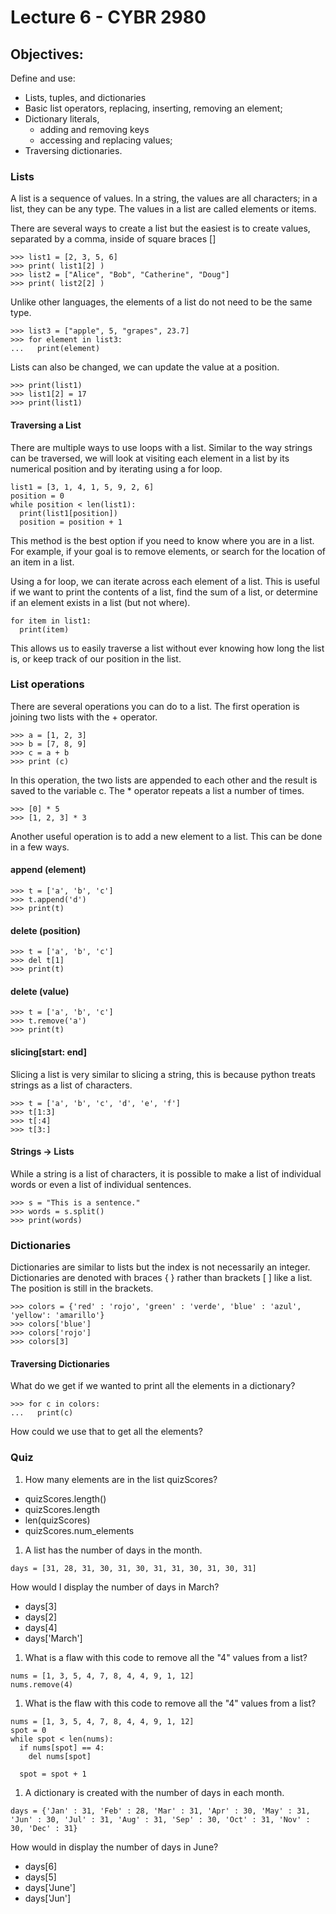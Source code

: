 # Lecture 6 - CYBR 2980
## Objectives:
Define and use:
- Lists, tuples, and dictionaries
- Basic list operators, replacing, inserting,
removing an element;
- Dictionary literals,
  - adding and removing keys
  - accessing and replacing values;
- Traversing dictionaries.

### Lists
A list is a sequence of values. In a string, the values are all characters; in a list, they can be any type. The values in a list are called elements or items.

There are several ways to create a list but the easiest is to create values, separated by a comma, inside of square braces []

```
>>> list1 = [2, 3, 5, 6]
>>> print( list1[2] )
>>> list2 = ["Alice", "Bob", "Catherine", "Doug"]
>>> print( list2[2] )
```  

Unlike other languages, the elements of a list do not need to be the same type.
```
>>> list3 = ["apple", 5, "grapes", 23.7]
>>> for element in list3:
...   print(element)
```  
Lists can also be changed, we can update the value at a position.
```
>>> print(list1)
>>> list1[2] = 17
>>> print(list1)
```
#### Traversing a List
There are multiple ways to use loops with a list. Similar to the way strings can be traversed, we will look at visiting each element in a list by its numerical position and by iterating using a for loop.
```
list1 = [3, 1, 4, 1, 5, 9, 2, 6]
position = 0
while position < len(list1):
  print(list1[position])
  position = position + 1
```
This method is the best option if you need to know where you are in a list. For example, if your goal is to remove elements, or search for the location of an item in a list.

Using a for loop, we can iterate across each element of a list. This is useful if we want to print the contents of a list, find the sum of a list, or determine if an element exists in a list (but not where).
```
for item in list1:
  print(item)
```
This allows us to easily traverse a list without ever knowing how long the list is, or keep track of our position in the list.

### List operations
There are several operations you can do to a list. The first operation is joining two lists with the + operator.
```
>>> a = [1, 2, 3]
>>> b = [7, 8, 9]
>>> c = a + b
>>> print (c)
```
In this operation, the two lists are appended to each other and the result is saved to the variable c.
The * operator repeats a list a number of times.
```
>>> [0] * 5
>>> [1, 2, 3] * 3
```

Another useful operation is to add a new element to a list. This can be done in a few ways.
#### append (element)
```
>>> t = ['a', 'b', 'c']
>>> t.append('d')
>>> print(t)
```

#### delete (position)
```
>>> t = ['a', 'b', 'c']
>>> del t[1]
>>> print(t)
```
#### delete (value)
```
>>> t = ['a', 'b', 'c']
>>> t.remove('a')
>>> print(t)
```

#### slicing[start: end]
Slicing a list is very similar to slicing a string, this is because python treats strings as a list of characters.
```
>>> t = ['a', 'b', 'c', 'd', 'e', 'f']
>>> t[1:3]
>>> t[:4]
>>> t[3:]
```
#### Strings -> Lists
While a string is a list of characters, it is possible to make a list of individual words or even a list of individual sentences.
```
>>> s = "This is a sentence."
>>> words = s.split()
>>> print(words)
```

### Dictionaries
Dictionaries are similar to lists but the index is not necessarily an integer. Dictionaries are denoted with braces { } rather than brackets [ ] like a list. The position is still in the brackets.
```
>>> colors = {'red' : 'rojo', 'green' : 'verde', 'blue' : 'azul', 'yellow': 'amarillo'}
>>> colors['blue']
>>> colors['rojo']
>>> colors[3]
```
#### Traversing Dictionaries
What do we get if we wanted to print all the elements in a dictionary?
```
>>> for c in colors:
...   print(c)
```
How could we use that to get all the elements?

### Quiz
1. How many elements are in the list quizScores?
  - quizScores.length()
  - quizScores.length
  - len(quizScores)
  - quizScores.num_elements
1. A list has the number of days in the month.
```
days = [31, 28, 31, 30, 31, 30, 31, 31, 30, 31, 30, 31]
```
How would I display the number of days in March?
- days[3]
- days[2]
- days[4]
- days['March']
1. What is a flaw with this code to remove all the "4" values from a list?
```
nums = [1, 3, 5, 4, 7, 8, 4, 4, 9, 1, 12]
nums.remove(4)
```
1. What is the flaw with this code to remove all the "4" values from a list?
```
nums = [1, 3, 5, 4, 7, 8, 4, 4, 9, 1, 12]
spot = 0
while spot < len(nums):
  if nums[spot] == 4:
    del nums[spot]

  spot = spot + 1
```  
1. A dictionary is created with the number of days in each month.
```
days = {'Jan' : 31, 'Feb' : 28, 'Mar' : 31, 'Apr' : 30, 'May' : 31, 'Jun' : 30, 'Jul' : 31, 'Aug' : 31, 'Sep' : 30, 'Oct' : 31, 'Nov' : 30, 'Dec' : 31}
```
How would in display the number of days in June?
- days[6]
- days[5]
- days['June']
- days['Jun']
